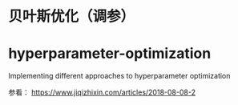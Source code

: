 # 贝叶斯优化（调参）
# hyperparameter-optimization
Implementing different approaches to hyperparameter optimization

参看：
https://www.jiqizhixin.com/articles/2018-08-08-2
